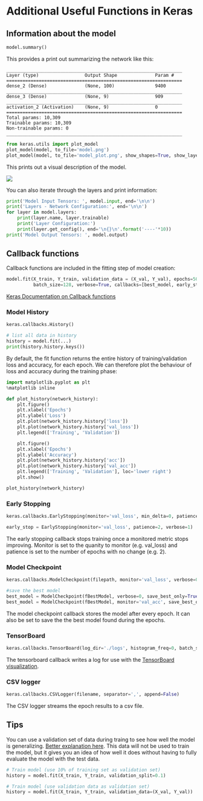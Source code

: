 # Additional Useful Functions in Keras


## Information about the model


```python
model.summary() 
```
This provides a print out summarizing the network like this:
```
_________________________________________________________________
Layer (type)                 Output Shape              Param #   
=================================================================
dense_2 (Dense)              (None, 100)               9400      
_________________________________________________________________
dense_3 (Dense)              (None, 9)                 909       
_________________________________________________________________
activation_2 (Activation)    (None, 9)                 0         
=================================================================
Total params: 10,309
Trainable params: 10,309
Non-trainable params: 0
_________________________________________________________________
```

```python
from keras.utils import plot_model
plot_model(model, to_file='model.png')
plot_model(model, to_file='model_plot.png', show_shapes=True, show_layer_names=True)
```

This prints out a visual description of the model.

![](https://3qeqpr26caki16dnhd19sv6by6v-wpengine.netdna-ssl.com/wp-content/uploads/2017/09/Plot-of-Neural-Network-Model-Graph.png)

You can also iterate through the layers and print information:
```python
print('Model Input Tensors: ', model.input, end='\n\n')
print('Layers - Network Configuration:', end='\n\n')
for layer in model.layers:
    print(layer.name, layer.trainable)
    print('Layer Configuration:')
    print(layer.get_config(), end='\n{}\n'.format('----'*10))
print('Model Output Tensors: ', model.output)
```

## Callback functions

Callback functions are included in the fitting step of model creation:
```python
model.fit(X_train, Y_train, validation_data = (X_val, Y_val), epochs=50, 
          batch_size=128, verbose=True, callbacks=[best_model, early_stop])
```

[Keras Documentation on Callback functions](https://keras.io/callbacks/)

### Model History
```python
keras.callbacks.History()

# list all data in history
history = model.fit(...)
print(history.history.keys())
```
By default, the fit function returns the entire history of training/validation loss and accuracy, for each epoch. We can therefore plot the behaviour of loss and accuracy during the training phase:
```python
import matplotlib.pyplot as plt
%matplotlib inline

def plot_history(network_history):
    plt.figure()
    plt.xlabel('Epochs')
    plt.ylabel('Loss')
    plt.plot(network_history.history['loss'])
    plt.plot(network_history.history['val_loss'])
    plt.legend(['Training', 'Validation'])

    plt.figure()
    plt.xlabel('Epochs')
    plt.ylabel('Accuracy')
    plt.plot(network_history.history['acc'])
    plt.plot(network_history.history['val_acc'])
    plt.legend(['Training', 'Validation'], loc='lower right')
    plt.show()

plot_history(network_history)
```

### Early Stopping

```python
keras.callbacks.EarlyStopping(monitor='val_loss', min_delta=0, patience=0, verbose=0, mode='auto', baseline=None)

early_stop = EarlyStopping(monitor='val_loss', patience=2, verbose=1) 
```
The early stopping callback stops training once a monitored metric stops improving. Monitor is set to the quanity to monitor (e.g. val_loss) and patience is set to the number of epochs with no change (e.g. 2).

### Model Checkpoint

```python
keras.callbacks.ModelCheckpoint(filepath, monitor='val_loss', verbose=0, save_best_only=False, save_weights_only=False, mode='auto', period=1)

#save the best model
best_model = ModelCheckpoint(fBestModel, verbose=0, save_best_only=True)
best_model = ModelCheckpoint(fBestModel, monitor='val_acc', save_best_only=True, mode='max')
```
The model checkpoint callback stores the model after every epoch. It can also be set to save the the best model found during the epochs. 

### TensorBoard
```python
keras.callbacks.TensorBoard(log_dir='./logs', histogram_freq=0, batch_size=32, write_graph=True, write_grads=False, write_images=False, embeddings_freq=0, embeddings_layer_names=None, embeddings_metadata=None, embeddings_data=None)
```
The tensorboard callback writes a log for use with the [TensorBoard visualization](https://www.tensorflow.org/guide/summaries_and_tensorboard).


### CSV logger
```python
keras.callbacks.CSVLogger(filename, separator=',', append=False)
```
The CSV logger streams the epoch results to a csv file. 


## Tips

You can use a validation set of data during traing to see how well the model is generalizing. [Better explanation here](https://stackoverflow.com/questions/46308374/what-is-validation-data-used-for-in-a-keras-sequential-model). This data will not be used to train the model, but it gives you an idea of how well it does without having to fully evaluate the model with the test data. 
```python
# Train model (use 10% of training set as validation set)
history = model.fit(X_train, Y_train, validation_split=0.1)

# Train model (use validation data as validation set)
history = model.fit(X_train, Y_train, validation_data=(X_val, Y_val))
```
